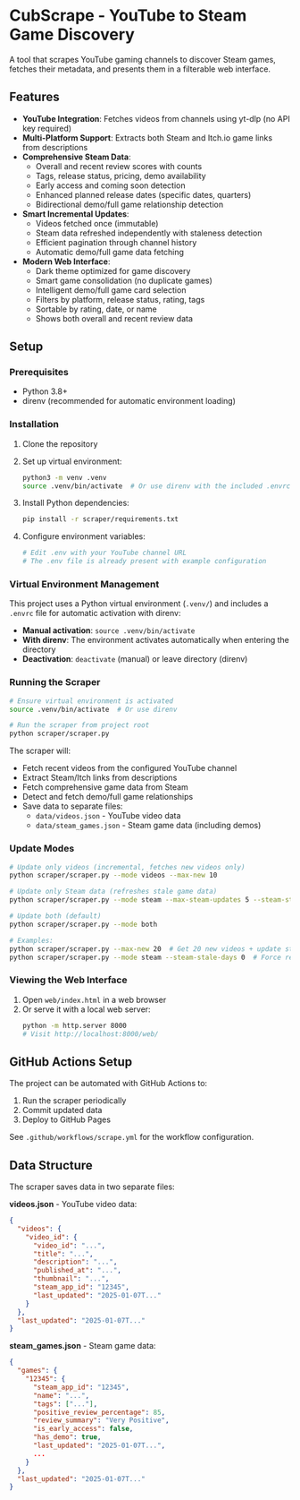 # CubScrape - YouTube to Steam Game Discovery

A tool that scrapes YouTube gaming channels to discover Steam games, fetches their metadata, and presents them in a filterable web interface.

## Features

- **YouTube Integration**: Fetches videos from channels using yt-dlp (no API key required)
- **Multi-Platform Support**: Extracts both Steam and Itch.io game links from descriptions
- **Comprehensive Steam Data**: 
  - Overall and recent review scores with counts
  - Tags, release status, pricing, demo availability
  - Early access and coming soon detection
  - Enhanced planned release dates (specific dates, quarters)
  - Bidirectional demo/full game relationship detection
- **Smart Incremental Updates**: 
  - Videos fetched once (immutable)
  - Steam data refreshed independently with staleness detection
  - Efficient pagination through channel history
  - Automatic demo/full game data fetching
- **Modern Web Interface**: 
  - Dark theme optimized for game discovery
  - Smart game consolidation (no duplicate games)
  - Intelligent demo/full game card selection
  - Filters by platform, release status, rating, tags
  - Sortable by rating, date, or name
  - Shows both overall and recent review data

## Setup

### Prerequisites
- Python 3.8+
- direnv (recommended for automatic environment loading)

### Installation

1. Clone the repository
2. Set up virtual environment:
   ```bash
   python3 -m venv .venv
   source .venv/bin/activate  # Or use direnv with the included .envrc
   ```

3. Install Python dependencies:
   ```bash
   pip install -r scraper/requirements.txt
   ```

4. Configure environment variables:
   ```bash
   # Edit .env with your YouTube channel URL
   # The .env file is already present with example configuration
   ```

### Virtual Environment Management

This project uses a Python virtual environment (`.venv/`) and includes a `.envrc` file for automatic activation with direnv:

- **Manual activation**: `source .venv/bin/activate`
- **With direnv**: The environment activates automatically when entering the directory
- **Deactivation**: `deactivate` (manual) or leave directory (direnv)

### Running the Scraper

```bash
# Ensure virtual environment is activated
source .venv/bin/activate  # Or use direnv

# Run the scraper from project root
python scraper/scraper.py
```

The scraper will:
- Fetch recent videos from the configured YouTube channel
- Extract Steam/Itch links from descriptions
- Fetch comprehensive game data from Steam
- Detect and fetch demo/full game relationships
- Save data to separate files:
  - `data/videos.json` - YouTube video data
  - `data/steam_games.json` - Steam game data (including demos)

### Update Modes

```bash
# Update only videos (incremental, fetches new videos only)
python scraper/scraper.py --mode videos --max-new 10

# Update only Steam data (refreshes stale game data)
python scraper/scraper.py --mode steam --max-steam-updates 5 --steam-stale-days 7

# Update both (default)
python scraper/scraper.py --mode both

# Examples:
python scraper/scraper.py --max-new 20  # Get 20 new videos + update stale Steam data
python scraper/scraper.py --mode steam --steam-stale-days 0  # Force refresh all Steam data
```

### Viewing the Web Interface

1. Open `web/index.html` in a web browser
2. Or serve it with a local web server:
   ```bash
   python -m http.server 8000
   # Visit http://localhost:8000/web/
   ```

## GitHub Actions Setup

The project can be automated with GitHub Actions to:
1. Run the scraper periodically
2. Commit updated data
3. Deploy to GitHub Pages

See `.github/workflows/scrape.yml` for the workflow configuration.

## Data Structure

The scraper saves data in two separate files:

**videos.json** - YouTube video data:
```json
{
  "videos": {
    "video_id": {
      "video_id": "...",
      "title": "...",
      "description": "...",
      "published_at": "...",
      "thumbnail": "...",
      "steam_app_id": "12345",
      "last_updated": "2025-01-07T..."
    }
  },
  "last_updated": "2025-01-07T..."
}
```

**steam_games.json** - Steam game data:
```json
{
  "games": {
    "12345": {
      "steam_app_id": "12345",
      "name": "...",
      "tags": ["..."],
      "positive_review_percentage": 85,
      "review_summary": "Very Positive",
      "is_early_access": false,
      "has_demo": true,
      "last_updated": "2025-01-07T...",
      ...
    }
  },
  "last_updated": "2025-01-07T..."
}
```